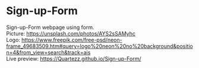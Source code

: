 # Sign-up-Form
Sign-up-Form webpage using form.  
Picture: https://unsplash.com/photos/AYS2sSAMyhc  
Logo: https://www.freepik.com/free-psd/neon-frame_49683509.htm#query=logo%20neon%20no%20background&position=4&from_view=search&track=ais  
Live preview: https://Quartezz.github.io/Sign-up-Form/  
